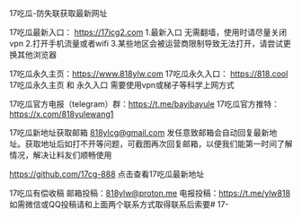 17吃瓜-防失联获取最新网址

17吃瓜最新入口： https://17icg2.com
1.最新入口 无需翻墙，使用时请尽量关闭vpn
2.打开手机流量或者wifi
3.某些地区会被运营商限制导致无法打开，请尝试更换其他浏览器

17吃瓜永久主页：https://www.818ylw.com
17吃瓜永久入口： https://818.cool
17吃瓜永久主页 和 永久入口 需要使用vpn或梯子等科学上网方式

17吃瓜官方电报（telegram）群：https://t.me/bayibayule
17吃瓜官方推特：https://x.com/818yulewang1

17吃瓜新地址获取邮箱
818ylcg@gmail.com
发任意致邮箱会自动回复最新地址。获取地址后如打不开等问题，可截图再次回复邮箱，以便我们能第一时间了解情况，解决让料友们顺畅使用

https://github.com/17cg-888
点击查看17吃瓜最新地址

17吃瓜有偿收稿
邮箱投稿：818ylw@proton.me
电报投稿：https://t.me/ylw818
如需微信或QQ投稿请和上面两个联系方式取得联系后索要# 17-
